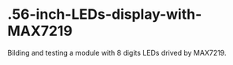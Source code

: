 # .56-inch-LEDs-display-with-MAX7219
Bilding and testing  a module with 8 digits LEDs drived by MAX7219. 
